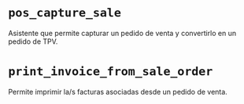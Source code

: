 ```pos_capture_sale ```
====
Asistente que permite capturar un pedido de venta y convertirlo en un pedido de TPV.

```print_invoice_from_sale_order ```
====
Permite imprimir la/s facturas asociadas desde un pedido de venta.

